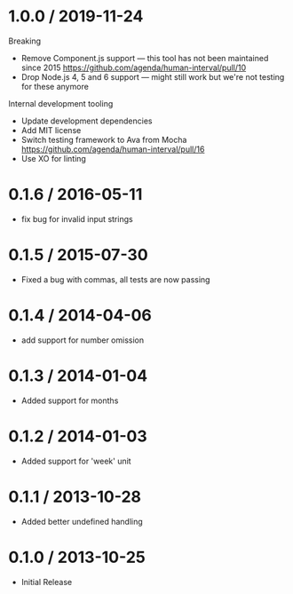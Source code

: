 
1.0.0 / 2019-11-24
==================

  Breaking

  * Remove Component.js support — this tool has not been maintained since 2015 https://github.com/agenda/human-interval/pull/10
  * Drop Node.js 4, 5 and 6 support — might still work but we're not testing for these anymore
  
  Internal development tooling
  
  * Update development dependencies
  * Add MIT license
  * Switch testing framework to Ava from Mocha https://github.com/agenda/human-interval/pull/16
  * Use XO for linting

0.1.6 / 2016-05-11
==================

  * fix bug for invalid input strings

0.1.5 / 2015-07-30
==================

  * Fixed a bug with commas, all tests are now passing

0.1.4 / 2014-04-06 
==================

 * add support for number omission

0.1.3 / 2014-01-04 
==================

 * Added support for months

0.1.2 / 2014-01-03 
==================

 * Added support for 'week' unit

0.1.1 / 2013-10-28 
==================

 * Added better undefined handling

 0.1.0 / 2013-10-25
==================

 * Initial Release
